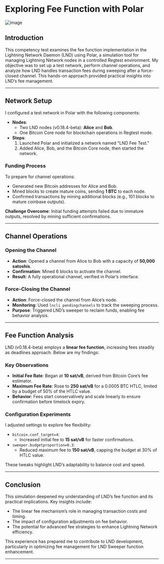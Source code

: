 # Exploring Fee Function with Polar
![image](https://github.com/user-attachments/assets/5ea439e5-3408-43f1-aefd-3d66e99f0e0c)

## Introduction

This competency test examines the fee function implementation in the Lightning Network Daemon (LND) using Polar, a simulation tool for managing Lightning Network nodes in a controlled Regtest environment. My objective was to set up a test network, perform channel operations, and analyze how LND handles transaction fees during sweeping after a force-closed channel. This hands-on approach provided practical insights into LND’s fee management.

---

## Network Setup

I configured a test network in Polar with the following components:

- **Nodes**:
  - Two LND nodes (v0.18.4-beta): **Alice** and **Bob**.
  - One Bitcoin Core node for blockchain operations in Regtest mode.
- **Steps**:
  1. Launched Polar and initialized a network named "LND Fee Test."
  2. Added Alice, Bob, and the Bitcoin Core node, then started the network.

### Funding Process

To prepare for channel operations:

- Generated new Bitcoin addresses for Alice and Bob.
- Mined blocks to create mature coins, sending **1 BTC** to each node.
- Confirmed transactions by mining additional blocks (e.g., 101 blocks to mature coinbase outputs).

**Challenge Overcome**: Initial funding attempts failed due to immature outputs, resolved by mining sufficient confirmations.

---

## Channel Operations

### Opening the Channel

- **Action**: Opened a channel from Alice to Bob with a capacity of **50,000 satoshis**.
- **Confirmation**: Mined 6 blocks to activate the channel.
- **Result**: A fully operational channel, verified in Polar’s interface.

### Force-Closing the Channel

- **Action**: Force-closed the channel from Alice’s node.
- **Monitoring**: Used `lncli pendingchannels` to track the sweeping process.
- **Purpose**: Triggered LND’s sweeper to reclaim funds, enabling fee behavior analysis.

---

## Fee Function Analysis

LND (v0.18.4-beta) employs a **linear fee function**, increasing fees steadily as deadlines approach. Below are my findings:

### Key Observations

- **Initial Fee Rate**: Began at **10 sat/vB**, derived from Bitcoin Core’s fee estimator.
- **Maximum Fee Rate**: Rose to **250 sat/vB** for a 0.0005 BTC HTLC, limited by a budget of 50% of the HTLC value.
- **Behavior**: Fees start conservatively and scale linearly to ensure confirmation before timelock expiry.

### Configuration Experiments

I adjusted settings to explore fee flexibility:

- `bitcoin.conf_target=4`:
  - Increased initial fee to **15 sat/vB** for faster confirmations.
- `sweeper.budgetproportion=0.3`:
  - Reduced maximum fee to **150 sat/vB**, capping the budget at 30% of HTLC value.

These tweaks highlight LND’s adaptability to balance cost and speed.

---



## Conclusion

This simulation deepened my understanding of LND’s fee function and its practical implications. Key insights include:

- The linear fee mechanism’s role in managing transaction costs and timing.
- The impact of configuration adjustments on fee behavior.
- The potential for advanced fee strategies to enhance Lightning Network efficiency.

This experience has prepared me to contribute to LND development, particularly in optimizing fee management for LND Sweeper function enhancement.

---


